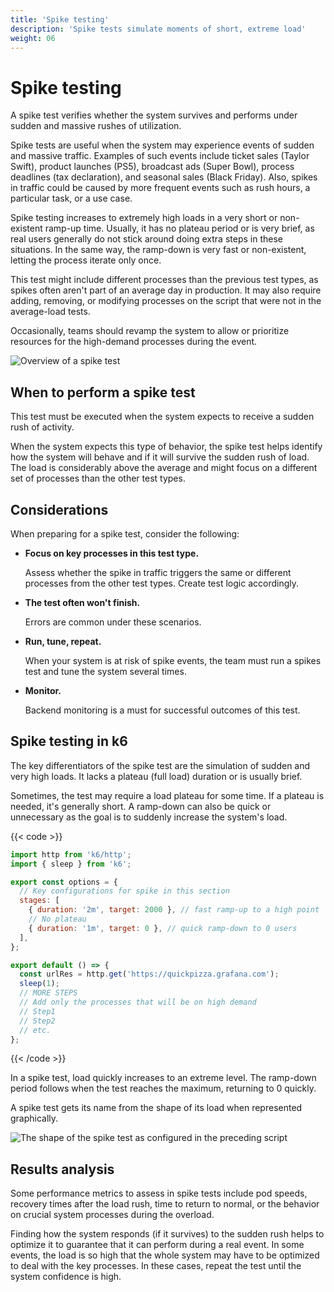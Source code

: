 ```yaml
---
title: 'Spike testing'
description: 'Spike tests simulate moments of short, extreme load'
weight: 06
---
```


# Spike testing

A spike test verifies whether the system survives and performs under sudden and massive rushes of utilization.

Spike tests are useful when the system may experience events of sudden and massive traffic.
Examples of such events include ticket sales (Taylor Swift), product launches (PS5), broadcast ads (Super Bowl), process deadlines (tax declaration), and seasonal sales (Black Friday). Also, spikes in traffic could be caused by more frequent events such as rush hours, a particular task, or a use case.

Spike testing increases to extremely high loads in a very short or non-existent ramp-up time.
Usually, it has no plateau period or is very brief, as real users generally do not stick around doing extra steps in these situations. In the same way, the ramp-down is very fast or non-existent, letting the process iterate only once.

This test might include different processes than the previous test types, as spikes often aren't part of an average day in production. It may also require adding, removing, or modifying processes on the script that were not in the average-load tests.

Occasionally, teams should revamp the system to allow or prioritize resources for the high-demand processes during the event.

![Overview of a spike test](/media/docs/k6-oss/chart-spike-test-overview.png)

## When to perform a spike test

This test must be executed when the system expects to receive a sudden rush of activity.

When the system expects this type of behavior, the spike test helps identify how the system will behave and if it will survive the sudden rush of load. The load is considerably above the average and might focus on a different set of processes than the other test types.

## Considerations

When preparing for a spike test, consider the following:

- **Focus on key processes in this test type.**

  Assess whether the spike in traffic triggers the same or different processes from the other test types. Create test logic accordingly.

- **The test often won't finish.**

  Errors are common under these scenarios.

- **Run, tune, repeat.**

  When your system is at risk of spike events, the team must run a spikes test and tune the system several times.

- **Monitor.**

  Backend monitoring is a must for successful outcomes of this test.

## Spike testing in k6

The key differentiators of the spike test are the simulation of sudden and very high loads. It lacks a plateau (full load) duration or is usually brief.

Sometimes, the test may require a load plateau for some time. If a plateau is needed, it's generally short. A ramp-down can also be quick or unnecessary as the goal is to suddenly increase the system's load.

{{< code >}}

```javascript
import http from 'k6/http';
import { sleep } from 'k6';

export const options = {
  // Key configurations for spike in this section
  stages: [
    { duration: '2m', target: 2000 }, // fast ramp-up to a high point
    // No plateau
    { duration: '1m', target: 0 }, // quick ramp-down to 0 users
  ],
};

export default () => {
  const urlRes = http.get('https://quickpizza.grafana.com');
  sleep(1);
  // MORE STEPS
  // Add only the processes that will be on high demand
  // Step1
  // Step2
  // etc.
};
```

{{< /code >}}

In a spike test, load quickly increases to an extreme level.
The ramp-down period follows when the test reaches the maximum, returning to 0 quickly.

A spike test gets its name from the shape of its load when represented graphically.

![The shape of the spike test as configured in the preceding script](/media/docs/k6-oss/chart-spike-test-k6-script-example.png 'Note that the load goes from 0 to peak in three minutes: an abrupt increase.')

## Results analysis

Some performance metrics to assess in spike tests include pod speeds, recovery times after the load rush, time to return to normal, or the behavior on crucial system processes during the overload.

Finding how the system responds (if it survives) to the sudden rush helps to optimize it to guarantee that it can perform during a real event. In some events, the load is so high that the whole system may have to be optimized to deal with the key processes. In these cases, repeat the test until the system confidence is high.

